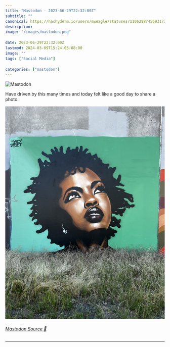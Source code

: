 ```yaml
---
title: "Mastodon - 2023-06-29T22:32:00Z"
subtitle: ""
canonical: https://hachyderm.io/users/mweagle/statuses/110629874569317366
description:
image: "/images/mastodon.png"

date: 2023-06-29T22:32:00Z
lastmod: 2024-03-09T15:24:03-08:00
image: ""
tags: ["Social Media"]

categories: ["mastodon"]
---
```

![Mastodon](/images/mastodon.png)

<p>Have driven by this many times and today felt like a good day to share a photo.</p>

![Lauryn Hill portrait street art. ](1b90a917034b0c38.jpeg)

###### [Mastodon Source 🐘](https://hachyderm.io/@mweagle/110629874569317366)

___
